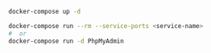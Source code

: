 ```bash
docker-compose up -d
```

```bash
docker-compose run --rm --service-ports <service-name>
#  or
docker-compose run -d PhpMyAdmin
```